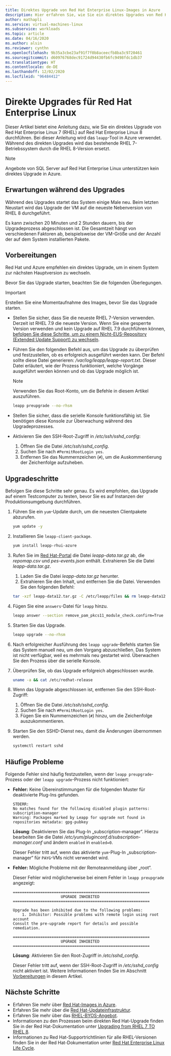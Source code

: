 ```yaml
---
title: Direktes Upgrade von Red Hat Enterprise Linux-Images in Azure
description: Hier erfahren Sie, wie Sie ein direktes Upgrades von Red Hat Enterprise 7.x-Images auf die neueste 8.x-Version durchführen.
author: mathapli
ms.service: virtual-machines-linux
ms.subservice: workloads
ms.topic: article
ms.date: 04/16/2020
ms.author: alsin
ms.reviewer: cynthn
ms.openlocfilehash: 9b35a3cbe23af91f7f0b8aceecfb8ba3c9720461
ms.sourcegitcommit: d60976768dec91724d94430fb6fc9498fdc1db37
ms.translationtype: HT
ms.contentlocale: de-DE
ms.lasthandoff: 12/02/2020
ms.locfileid: "96484412"
---
```

# <a name="red-hat-enterprise-linux-in-place-upgrades"></a>Direkte Upgrades für Red Hat Enterprise Linux

Dieser Artikel bietet eine Anleitung dazu, wie Sie ein direktes Upgrade von Red Hat Enterprise Linux 7 (RHEL) auf Red Hat Enterprise Linux 8 durchführen. Bei dieser Anleitung wird das `leapp`-Tool in Azure verwendet. Während des direkten Upgrades wird das bestehende RHEL 7-Betriebssystem durch die RHEL 8-Version ersetzt.

>[!Note] 
> Angebote von SQL Server auf Red Hat Enterprise Linux unterstützen kein direktes Upgrade in Azure.

## <a name="what-to-expect-during-the-upgrade"></a>Erwartungen während des Upgrades
Während des Upgrades startet das System einige Male neu. Beim letzten Neustart wird das Upgrade der VM auf die neueste Nebenversion von RHEL 8 durchgeführt. 

Es kann zwischen 20 Minuten und 2 Stunden dauern, bis der Upgradeprozess abgeschlossen ist. Die Gesamtzeit hängt von verschiedenen Faktoren ab, beispielsweise der VM-Größe und der Anzahl der auf dem System installierten Pakete.

## <a name="preparations"></a>Vorbereitungen
Red Hat und Azure empfehlen ein direktes Upgrade, um in einem System zur nächsten Hauptversion zu wechseln. 

Bevor Sie das Upgrade starten, beachten Sie die folgenden Überlegungen. 

>[!Important] 
> Erstellen Sie eine Momentaufnahme des Images, bevor Sie das Upgrade starten.

* Stellen Sie sicher, dass Sie die neueste RHEL 7-Version verwenden. Derzeit ist RHEL 7.9 die neueste Version. Wenn Sie eine gesperrte Version verwenden und kein Upgrade auf RHEL 7.9 durchführen können, [befolgen Sie diese Schritte, um zu einem Nicht-EUS-Repository (Extended Update Support) zu wechseln](./redhat-rhui.md#switch-a-rhel-7x-vm-back-to-non-eus-remove-a-version-lock).

* Führen Sie den folgenden Befehl aus, um das Upgrade zu überprüfen und festzustellen, ob es erfolgreich ausgeführt werden kann. Der Befehl sollte diese Datei generieren: */var/log/leapp/leapp-report.txt*. Dieser Datei erläutert, wie der Prozess funktioniert, welche Vorgänge ausgeführt werden können und ob das Upgrade möglich ist.

    >[!NOTE]
    > Verwenden Sie das Root-Konto, um die Befehle in diesem Artikel auszuführen. 

    ```bash
    leapp preupgrade --no-rhsm
    ```
* Stellen Sie sicher, dass die serielle Konsole funktionsfähig ist. Sie benötigen diese Konsole zur Überwachung während des Upgradeprozesses.

* Aktivieren Sie den SSH-Root-Zugriff in */etc/ssh/sshd_config*:
    1. Öffnen Sie die Datei */etc/ssh/sshd_config*.
    1. Suchen Sie nach `#PermitRootLogin yes`.
    1. Entfernen Sie das Nummernzeichen (`#`), um die Auskommentierung der Zeichenfolge aufzuheben.

## <a name="upgrade-steps"></a>Upgradeschritte

Befolgen Sie diese Schritte sehr genau. Es wird empfohlen, das Upgrade auf einem Testcomputer zu testen, bevor Sie es auf Instanzen der Produktionsumgebung durchführen.

1. Führen Sie ein `yum`-Update durch, um die neuesten Clientpakete abzurufen.
    ```bash
    yum update -y
    ```

1. Installieren Sie `leapp-client-package`.
    ```bash
    yum install leapp-rhui-azure
    ```
    
1. Rufen Sie im [Red Hat-Portal](https://access.redhat.com/articles/3664871) die Datei *leapp-data.tar.gz* ab, die *repomap.csv* und *pes-events.json* enthält. Extrahieren Sie die Datei *leapp-data.tar.gz*.
    1. Laden Sie die Datei *leapp-data.tar.gz* herunter.
    1. Extrahieren Sie den Inhalt, und entfernen Sie die Datei. Verwenden Sie den folgenden Befehl:
    ```bash
    tar -xzf leapp-data12.tar.gz -C /etc/leapp/files && rm leapp-data12.tar.gz
    ```

1. Fügen Sie eine `answers`-Datei für `leapp` hinzu.
    ```bash
    leapp answer --section remove_pam_pkcs11_module_check.confirm=True --add
    ``` 

1. Starten Sie das Upgrade.
    ```bash
    leapp upgrade --no-rhsm
    ```
1.  Nach erfolgreicher Ausführung des `leapp upgrade`-Befehls starten Sie das System manuell neu, um den Vorgang abzuschließen. Das System ist nicht verfügbar, weil es mehrmals neu gestartet wird. Überwachen Sie den Prozess über die serielle Konsole.

1.  Überprüfen Sie, ob das Upgrade erfolgreich abgeschlossen wurde.
    ```bash
    uname -a && cat /etc/redhat-release
    ```

1. Wenn das Upgrade abgeschlossen ist, entfernen Sie den SSH-Root-Zugriff:
    1. Öffnen Sie die Datei */etc/ssh/sshd_config*.
    1. Suchen Sie nach `#PermitRootLogin yes`.
    1. Fügen Sie ein Nummernzeichen (`#`) hinzu, um die Zeichenfolge auszukommentieren.

1. Starten Sie den SSHD-Dienst neu, damit die Änderungen übernommen werden.
    ```bash
    systemctl restart sshd
    ```
## <a name="common-problems"></a>Häufige Probleme

Folgende Fehler sind häufig festzustellen, wenn der `leapp preupgrade`-Prozess oder der `leapp upgrade`-Prozess nicht funktioniert:

* **Fehler:** Keine Übereinstimmungen für die folgenden Muster für deaktivierte Plug-Ins gefunden.

    ```plaintext
    STDERR:
    No matches found for the following disabled plugin patterns: subscription-manager
    Warning: Packages marked by Leapp for upgrade not found in repositories metadata: gpg-pubkey
    ```

    **Lösung**: Deaktivieren Sie das Plug-In „subscription-manager“. Hierzu bearbeiten Sie die Datei */etc/yum/pluginconf.d/subscription-manager.conf* und ändern `enabled` in `enabled=0`.

    Dieser Fehler tritt auf, wenn das aktivierte `yum`-Plug-In „subscription-manager“ für `PAYG`-VMs nicht verwendet wird.

* **Fehler:** Mögliche Probleme mit der Remoteanmeldung über „root“.

    Dieser Fehler wird möglicherweise bei einem Fehler in `leapp preupgrade` angezeigt:

    ```structured-text
    ============================================================
                         UPGRADE INHIBITED
    ============================================================
    
    Upgrade has been inhibited due to the following problems:
        1. Inhibitor: Possible problems with remote login using root account
    Consult the pre-upgrade report for details and possible remediation.
    
    ============================================================
                         UPGRADE INHIBITED
    ============================================================
    ```
    **Lösung**: Aktivieren Sie den Root-Zugriff in */etc/sshd_config*.

    Dieser Fehler tritt auf, wenn der SSH-Root-Zugriff in */etc/sshd_config* nicht aktiviert ist. Weitere Informationen finden Sie im Abschnitt [Vorbereitungen](#preparations) in diesem Artikel. 


## <a name="next-steps"></a>Nächste Schritte
* Erfahren Sie mehr über [Red Hat-Images in Azure](./redhat-images.md).
* Erfahren Sie mehr über die [Red Hat-Updateinfrastruktur](./redhat-rhui.md).
* Erfahren Sie mehr über das [RHEL-BYOS-Angebot](./byos.md).
* Informationen zu den Prozessen beim direkten Red Hat-Upgrade finden Sie in der Red Hat-Dokumentation unter [Upgrading from RHEL 7 TO RHEL 8](https://access.redhat.com/documentation/en-us/red_hat_enterprise_linux/8/html-single/upgrading_from_rhel_7_to_rhel_8/index).
* Informationen zu Red Hat-Supportrichtlinien für alle RHEL-Versionen finden Sie in der Red Hat-Dokumentation unter [Red Hat Enterprise Linux Life Cycle](https://access.redhat.com/support/policy/updates/errata).